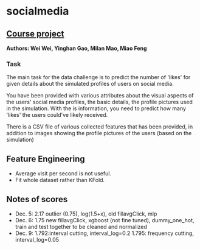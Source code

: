 # socialmedia
## [Course project](https://www.kaggle.com/c/ift6758-a20/overview)
__Authors: Wei Wei, Yinghan Gao, Milan Mao, Miao Feng__

### Task
The main task for the data challenge is to predict the number of 'likes' for given details about the simulated profiles of users on social media.

You have been provided with various attributes about the visual aspects of the users' social media profiles, the basic details, the profile pictures used in the simulation. With the is information, you need to predict how many 'likes' the users could've likely received.

There is a CSV file of various collected features that has been provided, in addition to images showing the profile pictures of the users (based on the simulation)

## Feature Engineering
* Average visit per second is not useful.
* Fit whole dataset rather than KFold.

## Notes of scores
* Dec. 5: 2.17
outlier (0.75), log(1.5+x), old fillavgClick, mlp
* Dec. 6: 1.75
new fillavgClick, xgboost (not fine tuned), dummy_one_hot, train and test together to be cleaned and normalized
* Dec. 9: 
1.792:interval cutting, interval_log=0.2
1.795: frequency cutting, interval_log=0.05
